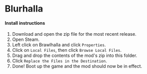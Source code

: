 # Blurhalla
#### Install instructions
1. Download and open the zip file for the most recent release.
2. Open Steam.
3. Left click on Brawlhalla and click `Properties`.
4. Click on `Local Files`, then click `Browse Local Files`.
5. Drag and drop the contents of the mod's zip into this folder.
6. Click `Replace the Files in the Destination`.
7. Done! Boot up the game and the mod should now be in effect.
